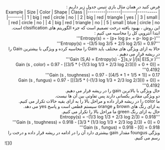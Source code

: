 <div dir="rtl">
فرض كنيد در همان مثال بازي تنيس جدول زير داريم :
<br/>
| Example | Size  | Color | Shape    | Class |
|---------|-------|-------|----------|-------|
| 1       | big   | red   | circle   | no    |
| 2       | big   | red   | triangle | yes   |
| 3       | small | red   | circle   | no    |
| 4       | big   | red   | triangle | no    |
| 5       | small | blue  | circle   | no    |
<br/>
این روش ، بهبود یافته درخت تصمیم است که جزء الگوریتم های clssification است.
<br/>
ابتدا آنتروپی کل را محاسبه می کنیم :
<br/>
'''Entropy(s) = - (p+ log p+  +  p- log p-)'''
<br/>
'''Entropy(s) = -(3/5 log 3/5 + 2/5 log 2/5) = 0.97'''
<br/>
حالا به ازای ویژگی های مختلف باید Gain را محاسبه کرده و ویژگی با بیشترین Gain را در ریشه قرار می دهیم .
<br/>
'''Gain (S,A) = Entropy(s) - ∑|s_v |/|s|  E(S_v )'''
<br/> Gain (s , color) = 0.97 - [(3/5 * (-(1/3 log 1/3 + 2/3 log 2/3))) + 0 + 0)] = 0.4192'''
<br/>Gain (s , toughness) = 0.97 - [(4/5 * 1 + 1/5 * 1)] = 0.17'''
<br/>Gain (s , fungus) = 0.97 - [[(3/5 * (-(1/3 log 1/3 + 2/3 log 2/3))) + 0)] = 0.4192'''
<br/>
حال ویژگی با بالاترین gain را در ریشه قرار می دهیم.
<br/>
دو ویژگی مقادیر یکسانی دارند پس تفاوتی بین آن ها نیست.
<br/>
ما color را در ریشه قرار داده و مراحل بالا را به ازای بقیه حالات تکرار می کنیم.
<br/>
به ازای رنگ های brown و orange سیستم قطعی است و پاسخ yes می دهد.
<br/>
حال به ازای رنگ green ما مراحل بالا را تکرار می کنیم.
<br/>
'''Entropy(s) = -(1/3 log 1/3 + 2/3 log 2/3) = 0.918
<br/>Gain (s , toughness) = 0.918 - [3/3 * (1/3 log 1/3 + 2/3 log 2/3) + 0] = 0'''
<br/>Gain (s , fungus) = 0.918 - [0] = 0.918'''
<br/>
ویژگی foungus مقدار gain بیشتری دارد آن را در ادامه در ریشه قرار داده و درخت را رسم می کنیم.
</div>
![]()
